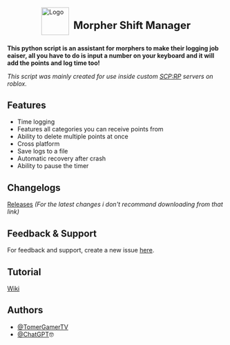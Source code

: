 <!DOCTYPE html>
<html lang="en">
<head>
    <meta charset="UTF-8">
    <meta name="viewport" content="width=device-width, initial-scale=1.0">
    <style>
        .container {
            display: flex;
            align-items: center;
            justify-content: center;
        }
        .logo {
            width: 64px;
            height: 64px;
            margin-right: 10px;
        }
        .title {
            font-size: 24px;
            font-weight: bold;
        }
    </style>
</head>
<body>
    <div class="container">
        <img class="logo" src="https://img.icons8.com/external-anggara-glyph-anggara-putra/64/1A1A1A/external-application-ui-basic-anggara-glyph-anggara-putra.png" alt="Logo">
        <h1 class="title">Morpher Shift Manager</h1>
    </div>
</body>
</html>

[]()

**This python script is an assistant for morphers to make their logging job eaiser, all you have to do is input a number on your keyboard and it will add the points and log time too!**

_This script was mainly created for use inside custom [SCP:RP](https://roblox.com/games/5041144419) servers on roblox._



## Features

- Time logging
- Features all categories you can receive points from
- Ability to delete multiple points at once
- Cross platform
- Save logs to a file
- Automatic recovery after crash
- Ability to pause the timer

## Changelogs
[Releases](https://github.com/TomerGamerTV/Morpher-Shift-Manager/releases)
_(For the latest changes i don't recommand downloading from that link)_
## Feedback & Support 
For feedback and support, create a new issue [here](https://github.com/TomerGamerTV/Morpher-Shift-Manager/issues).  

## Tutorial  
[Wiki](https://github.com/TomerGamerTV/Morpher-Shift-Manager/wiki/Tutorial)  

## Authors  
- [@TomerGamerTV](https://github.com/TomerGamerTV)  
- [@ChatGPT](https://chatgpt.com/)🤓